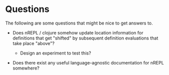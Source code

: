 # Questions

The following are some questions that might be nice to get answers to.

* Does nREPL / clojure somehow update location information for
  definitions that get "shifted" by subsequent definition evaluations
  that take place "above"?
  * Design an experiment to test this?

* Does there exist any useful language-agnostic documentation for
  nREPL somewhere?
